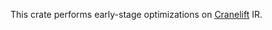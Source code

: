 This crate performs early-stage optimizations on [Cranelift](https://crates.io/crates/cranelift) IR.

